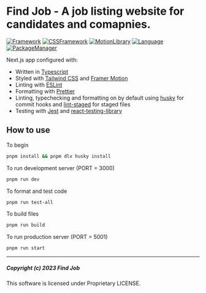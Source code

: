 # Find Job - A job listing website for candidates and comapnies.

[![Framework](https://img.shields.io/badge/framework-next.js-black.svg?style=for-the-badge&logo=next.js)](https://nextjs.org)
[![CSSFramework](https://img.shields.io/badge/css%20framework-tailwind%20css-06B6D4.svg?style=for-the-badge&logo=tailwindcss)](https://tailwindcss.com)
[![MotionLibrary](https://img.shields.io/badge/motion%20library-framer%20motion-0055FF.svg?style=for-the-badge&logo=framer)](https://www.framer.com/motion)
[![Language](https://img.shields.io/badge/language-Typescript-3178C6.svg?style=for-the-badge&logo=typescript)](https://www.typescriptlang.org)
[![PackageManager](https://img.shields.io/badge/package%20manager-pnpm-F69220.svg?style=for-the-badge&logo=pnpm)](https://pnpm.io/)
<!-- [![License](https://img.shields.io/badge/license-Proprietary-F40D12.svg?style=for-the-badge&logo=adblock)](https://github.com/next-moov/next-moov-fe/blob/master/LICENSE) -->

Next.js app configured with:

- Written in [Typescript](https://www.typescriptlang.org/)
- Styled with [Tailwind CSS](https://tailwindcss.com/) and [Framer Motion](https://www.framer.com/motion/)
- Linting with [ESLint](https://eslint.org/)
- Formatting with [Prettier](https://prettier.io/)
- Linting, typechecking and formatting on by default using [husky](https://github.com/typicode/husky) for commit hooks
  and [lint-staged](https://github.com/okonet/lint-staged) for staged files
- Testing with [Jest](https://jestjs.io/)
  and [react-testing-library](https://testing-library.com/docs/react-testing-library/intro)

## How to use

To begin

```sh
pnpm install && pnpm dlx husky install
```

To run development server (PORT = 3000)

```sh
pnpm run dev
```

To format and test code

```sh
pnpm run test-all
```

To build files

```sh
pnpm run build
```

To run production server (PORT = 5001)

```sh
pnpm run start
```

---

##### Copyright (c) 2023 Find Job

This software is licensed under Proprietary LICENSE.
